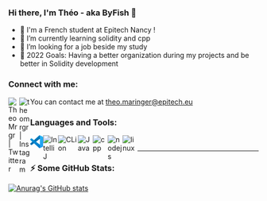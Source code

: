 ### Hi there, I'm Théo - aka ByFish 👋

- 🔭 I'm a French student at Epitech Nancy !
- 🌱 I’m currently learning solidity and cpp
- 👯 I’m looking for a job beside my study 
- 🥅 2022 Goals: Having a better organization during my projects and be better in Solidity development

### Connect with me:

[<img align="left" alt="TheoMrgr | Twitter" width="22px" src="https://cdn.jsdelivr.net/npm/simple-icons@v3/icons/twitter.svg" />][twitter]
[<img align="left" alt="theomrgr | Instagram" width="22px" src="https://cdn.jsdelivr.net/npm/simple-icons@v3/icons/instagram.svg" />][instagram]

You can contact me at theo.maringer@epitech.eu
<br/>

### Languages and Tools:

<img align="left" alt="Visual Studio Code" width="26px" src="https://raw.githubusercontent.com/github/explore/80688e429a7d4ef2fca1e82350fe8e3517d3494d/topics/visual-studio-code/visual-studio-code.png"/>
<img align="left" alt="IntelliJ" width="30px" src="https://upload.wikimedia.org/wikipedia/commons/thumb/9/9c/IntelliJ_IDEA_Icon.svg/1024px-IntelliJ_IDEA_Icon.svg.png" />
<img align="left" alt="CLion" width="40px" src="https://cdn.freebiesupply.com/logos/thumbs/2x/clion-1-logo.png" />
<img align="left" alt="Java" width="30px" src="https://brandslogos.com/wp-content/uploads/images/large/java-logo-1.png" />
<img align="left" alt="cpp" width="30px" src="https://upload.wikimedia.org/wikipedia/commons/thumb/1/18/ISO_C%2B%2B_Logo.svg/1822px-ISO_C%2B%2B_Logo.svg.png" />

<img align="left" alt="nodejs" width="30px" src="https://upload.wikimedia.org/wikipedia/commons/thumb/d/d9/Node.js_logo.svg/1280px-Node.js_logo.svg.png" />
<img align="left" alt="linux" width="30px" src="https://icons-for-free.com/iconfiles/png/512/line+linux+operating+system+os+terminal+icon-1320184695816242550.png" />
<br/>

---

### :zap: Some GitHub Stats:


[![Anurag's GitHub stats](https://github-readme-stats.vercel.app/api?username=byfishh)](https://github.com/anuraghazra/github-readme-stats)

[twitter]: https://twitter.com/TheoMrgr
[instagram]: https://instagram.com/theomrgr
